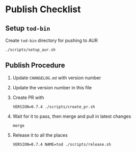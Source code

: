 # Publish Checklist

## Setup `tod-bin`

Create `tod-bin` directory for pushing to AUR

```fish
./scripts/setup_aur.sh
```

## Publish Procedure

1. Update `CHANGELOG.md` with version number
2. Update the version number in this file
3. Create PR with

    ```fish
    VERSION=0.7.4 ./scripts/create_pr.sh
    ```

4. Wait for it to pass, then merge and pull in latest changes

    ```fish
    merge
    ```

5. Release it to all the places

    ```fish
    VERSION=0.7.4 NAME=tod ./scripts/release.sh
    ```
